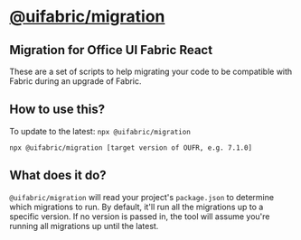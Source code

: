 # [@uifabric/migration](http://dev.microsoft.com/fabric)

## Migration for Office UI Fabric React

These are a set of scripts to help migrating your code to be compatible with Fabric during an upgrade of Fabric.

## How to use this?

To update to the latest:
`npx @uifabric/migration`

`npx @uifabric/migration [target version of OUFR, e.g. 7.1.0]`

## What does it do?

`@uifabric/migration` will read your project's `package.json` to determine which migrations to run. By default, it'll run all the migrations up to a specific version. If no version is passed in, the tool will assume you're running all migrations up until the latest.
